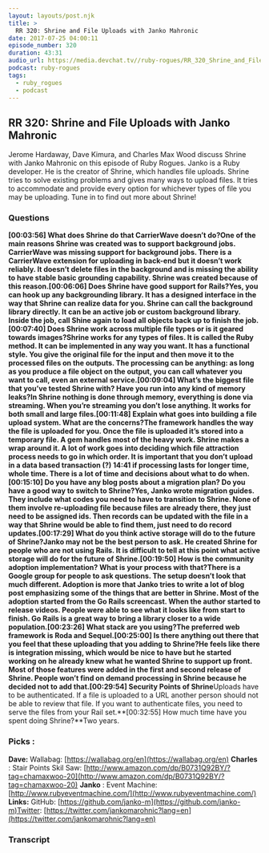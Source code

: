 ```yaml
---
layout: layouts/post.njk
title: >
  RR 320: Shrine and File Uploads with Janko Mahronic
date: 2017-07-25 04:00:11
episode_number: 320
duration: 43:31
audio_url: https://media.devchat.tv//ruby-rogues/RR_320_Shrine_and_File_Uploads_with_Janko_Mahronic_mixdown.mp3
podcast: ruby-rogues
tags:
  - ruby_rogues
  - podcast
---
```


## **RR 320: Shrine and File Uploads with Janko Mahronic**

Jerome Hardaway, Dave Kimura, and Charles Max Wood discuss Shrine with Janko Mahronic on this episode of Ruby Rogues. Janko is a Ruby developer. He is the creator of Shrine, which handles file uploads. Shrine tries to solve existing problems and gives many ways to upload files. It tries to accommodate and provide every option for whichever types of file you may be uploading. Tune in to find out more about Shrine!

### **Questions**

**[00:03:56] What does Shrine do that CarrierWave doesn’t do?**One of the main reasons Shrine was created was to support background jobs. CarrierWave was missing support for background jobs. There is a CarrierWave extension for uploading in back-end but it doesn’t work reliably. It doesn’t delete files in the background and is missing the ability to have stable basic grounding capability. Shrine was created because of this reason.**[00:06:06] Does Shrine have good support for Rails?**Yes, you can hook up any backgrounding library. It has a designed interface in the way that Shrine can realize data for you. Shrine can call the background library directly. It can be an active job or custom background library. Inside the job, call Shine again to load all objects back up to finish the job.**[00:07:40] Does Shrine work across multiple file types or is it geared towards images?**Shrine works for any types of files. It is called the Ruby method. It can be implemented in any way you want. It has a functional style. You give the original file for the input and then move it to the processed files on the outputs. The processing can be anything: as long as you produce a file object on the output, you can call whatever you want to call, even an external service.**[00:09:04] What’s the biggest file that you’ve tested Shrine with? Have you run into any kind of memory leaks?**In Shrine nothing is done through memory, everything is done via streaming. When you’re streaming you don’t lose anything. It works for both small and large files.**[00:11:48] Explain what goes into building a file upload system. What are the concerns?**The framework handles the way the file is uploaded for you. Once the file is uploaded it’s stored into a temporary file. A gem handles most of the heavy work. Shrine makes a wrap around it. A lot of work goes into deciding which file attraction process needs to go in which order. It is important that you don’t upload in a data based transaction (?) 14:41 if processing lasts for longer time, whole time. There is a lot of time and decisions about what to do when.**[00:15:10] Do you have any blog posts about a migration plan? Do you have a good way to switch to Shrine?**Yes, Janko wrote migration guides. They include what codes you need to have to transition to Shrine. None of them involve re-uploading file because files are already there, they just need to be assigned ids. Then records can be updated with the file in a way that Shrine would be able to find them, just need to do record updates.**[00:17:29] What do you think active storage will do to the future of Shrine?**Janko may not be the best person to ask. He created Shrine for people who are not using Rails. It is difficult to tell at this point what active storage will do for the future of Shrine.**[00:19:50] How is the community adoption implementation? What is your process with that?**There is a Google group for people to ask questions. The setup doesn’t look that much different. Adoption is more that Janko tries to write a lot of blog post emphasizing some of the things that are better in Shrine. Most of the adoption started from the Go Rails screencast. When the author started to release videos. People were able to see what it looks like from start to finish. Go Rails is a great way to bring a library closer to a wide population.**[00:23:26] What stack are you using?**The preferred web framework is Roda and Sequel.**[00:25:00] Is there anything out there that you feel that these uploading that you adding to Shrine?**He feels like there is integration missing, which would be nice to have but he started working on he already knew what he wanted Shrine to support up front. Most of those features were added in the first and second release of Shrine. People won’t find on demand processing in Shrine because he decided not to add that.**[00:29:54] Security Points of Shrine**Uploads have to be authenticated. If a file is uploaded to a URL another person should not be able to review that file. If you want to authenticate files, you need to serve the files from your Rail set.**[00:32:55] How much time have you spent doing Shrine?**Two years.

### **Picks** :

**Dave:** Wallabag: [https://wallabag.org/en](https://wallabag.org/en) **Charles** : Stair Points Skil Saw: [http://www.amazon.com/dp/B0731Q92BY/?tag=chamaxwoo-20](http://www.amazon.com/dp/B0731Q92BY/?tag=chamaxwoo-20) **Janko** : Event Machine: [http://www.rubyeventmachine.com/](http://www.rubyeventmachine.com/) **Links:** GitHub: [https://github.com/janko-m](https://github.com/janko-m)Twitter: [https://twitter.com/jankomarohnic?lang=en](https://twitter.com/jankomarohnic?lang=en)

### Transcript
